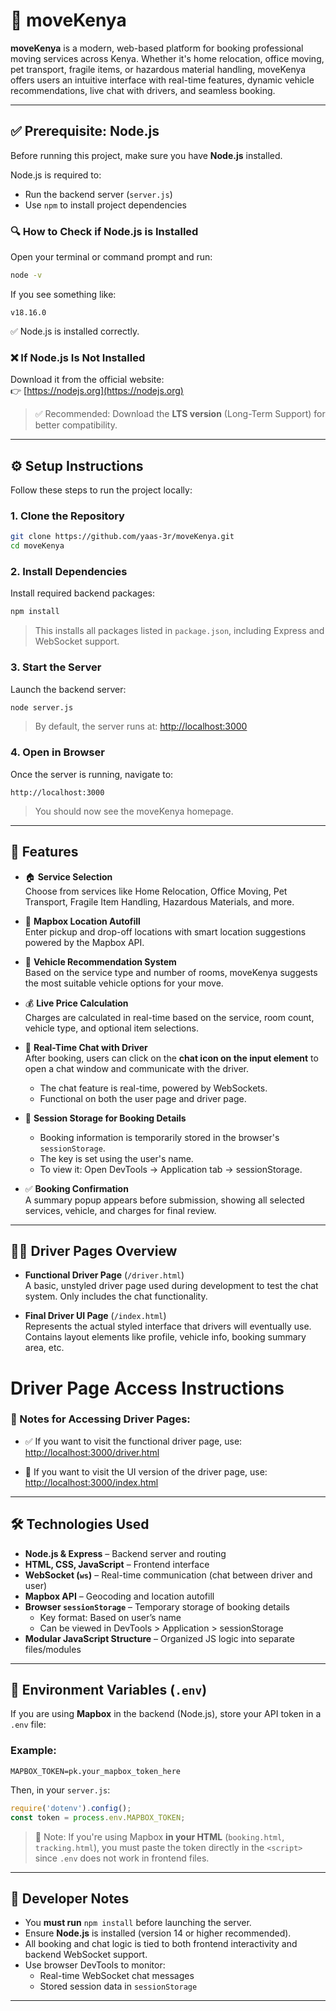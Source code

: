 
# 🚛 moveKenya

**moveKenya** is a modern, web-based platform for booking professional moving services across Kenya. Whether it's home relocation, office moving, pet transport, fragile items, or hazardous material handling, moveKenya offers users an intuitive interface with real-time features, dynamic vehicle recommendations, live chat with drivers, and seamless booking.

---
## ✅ Prerequisite: Node.js

Before running this project, make sure you have **Node.js** installed.

Node.js is required to:

- Run the backend server (`server.js`)
- Use `npm` to install project dependencies

### 🔍 How to Check if Node.js is Installed

Open your terminal or command prompt and run:

```bash
node -v
```

If you see something like:

```
v18.16.0
```

✅ Node.js is installed correctly.

### ❌ If Node.js Is Not Installed

Download it from the official website:  
👉 [https://nodejs.org](https://nodejs.org)

> ✅ Recommended: Download the **LTS version** (Long-Term Support) for better compatibility.

---

## ⚙️ Setup Instructions

Follow these steps to run the project locally:

### 1. Clone the Repository
```bash
git clone https://github.com/yaas-3r/moveKenya.git
cd moveKenya
```

### 2. Install Dependencies
Install required backend packages:
```bash
npm install
```

> This installs all packages listed in `package.json`, including Express and WebSocket support.

### 3. Start the Server
Launch the backend server:
```bash
node server.js
```

> By default, the server runs at: [http://localhost:3000](http://localhost:3000)

### 4. Open in Browser
Once the server is running, navigate to:
```
http://localhost:3000
```

> You should now see the moveKenya homepage.

---

## 🚀 Features

- 🏠 **Service Selection**  
  Choose from services like Home Relocation, Office Moving, Pet Transport, Fragile Item Handling, Hazardous Materials, and more.

- 📍 **Mapbox Location Autofill**  
  Enter pickup and drop-off locations with smart location suggestions powered by the Mapbox API.

- 🚚 **Vehicle Recommendation System**  
  Based on the service type and number of rooms, moveKenya suggests the most suitable vehicle options for your move.

- 💰 **Live Price Calculation**  
  Charges are calculated in real-time based on the service, room count, vehicle type, and optional item selections.

- 💬 **Real-Time Chat with Driver**  
  After booking, users can click on the **chat icon on the input element** to open a chat window and communicate with the driver.  
  - The chat feature is real-time, powered by WebSockets.  
  - Functional on both the user page and driver page.

- 🧾 **Session Storage for Booking Details**  
  - Booking information is temporarily stored in the browser's `sessionStorage`.  
  - The key is set using the user's name.  
  - To view it: Open DevTools → Application tab → sessionStorage.

- ✅ **Booking Confirmation**  
  A summary popup appears before submission, showing all selected services, vehicle, and charges for final review.

---

## 👨‍✈️ Driver Pages Overview

- **Functional Driver Page** (`/driver.html`)  
  A basic, unstyled driver page used during development to test the chat system. Only includes the chat functionality.

- **Final Driver UI Page** (`/index.html`)  
  Represents the actual styled interface that drivers will eventually use. Contains layout elements like profile, vehicle info, booking summary area, etc.

# Driver Page Access Instructions

### 📄 Notes for Accessing Driver Pages:

- ✅ If you want to visit the functional driver page, use: [http://localhost:3000/driver.html](http://localhost:3000/driver.html)

- 🎨 If you want to visit the UI version of the driver page, use: [http://localhost:3000/index.html](http://localhost:3000/index.html)

---

## 🛠 Technologies Used

- **Node.js & Express** – Backend server and routing
- **HTML, CSS, JavaScript** – Frontend interface
- **WebSocket (`ws`)** – Real-time communication (chat between driver and user)
- **Mapbox API** – Geocoding and location autofill
- **Browser `sessionStorage`** – Temporary storage of booking details
  - Key format: Based on user’s name
  - Can be viewed in DevTools > Application > sessionStorage
- **Modular JavaScript Structure** – Organized JS logic into separate files/modules

---

## 🔐 Environment Variables (`.env`)

If you are using **Mapbox** in the backend (Node.js), store your API token in a `.env` file:

### Example:
```
MAPBOX_TOKEN=pk.your_mapbox_token_here
```

Then, in your `server.js`:
```js
require('dotenv').config();
const token = process.env.MAPBOX_TOKEN;
```

> 🔸 Note: If you're using Mapbox **in your HTML** (`booking.html`, `tracking.html`), you must paste the token directly in the `<script>` since `.env` does not work in frontend files.

---


## 📝 Developer Notes

- You **must run** `npm install` before launching the server.
- Ensure **Node.js** is installed (version 14 or higher recommended).
- All booking and chat logic is tied to both frontend interactivity and backend WebSocket support.
- Use browser DevTools to monitor:
  - Real-time WebSocket chat messages
  - Stored session data in `sessionStorage`

---

